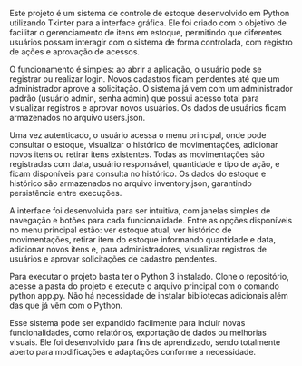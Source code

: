 Este projeto é um sistema de controle de estoque desenvolvido em Python utilizando Tkinter para a interface gráfica. Ele foi criado com o objetivo de facilitar o gerenciamento de itens em estoque, permitindo que diferentes usuários possam interagir com o sistema de forma controlada, com registro de ações e aprovação de acessos.

O funcionamento é simples: ao abrir a aplicação, o usuário pode se registrar ou realizar login. Novos cadastros ficam pendentes até que um administrador aprove a solicitação. O sistema já vem com um administrador padrão (usuário admin, senha admin) que possui acesso total para visualizar registros e aprovar novos usuários. Os dados de usuários ficam armazenados no arquivo users.json.

Uma vez autenticado, o usuário acessa o menu principal, onde pode consultar o estoque, visualizar o histórico de movimentações, adicionar novos itens ou retirar itens existentes. Todas as movimentações são registradas com data, usuário responsável, quantidade e tipo de ação, e ficam disponíveis para consulta no histórico. Os dados do estoque e histórico são armazenados no arquivo inventory.json, garantindo persistência entre execuções.

A interface foi desenvolvida para ser intuitiva, com janelas simples de navegação e botões para cada funcionalidade. Entre as opções disponíveis no menu principal estão: ver estoque atual, ver histórico de movimentações, retirar item do estoque informando quantidade e data, adicionar novos itens e, para administradores, visualizar registros de usuários e aprovar solicitações de cadastro pendentes.

Para executar o projeto basta ter o Python 3 instalado. Clone o repositório, acesse a pasta do projeto e execute o arquivo principal com o comando python app.py. Não há necessidade de instalar bibliotecas adicionais além das que já vêm com o Python.

Esse sistema pode ser expandido facilmente para incluir novas funcionalidades, como relatórios, exportação de dados ou melhorias visuais. Ele foi desenvolvido para fins de aprendizado, sendo totalmente aberto para modificações e adaptações conforme a necessidade.

